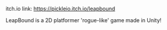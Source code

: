 itch.io link: https://pickleio.itch.io/leapbound

LeapBound is a 2D platformer 'rogue-like' game made in Unity!
